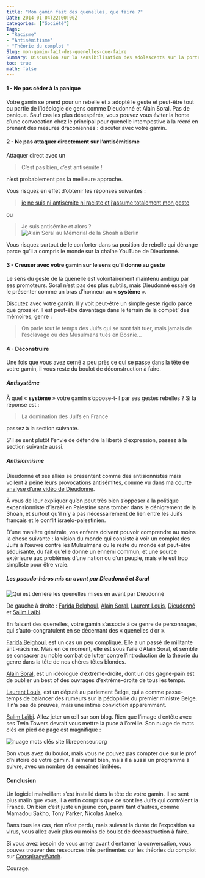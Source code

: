 ```yaml
---
title: "Mon gamin fait des quenelles, que faire ?"
Date: 2014-01-04T22:00:00Z
categories: ["Société"]
Tags:
- "Racisme"
- "Antisémitisme"
- "Théorie du complot "
Slug: mon-gamin-fait-des-quenelles-que-faire
Summary: Discussion sur la sensibilisation des adolescents sur la portée du geste.
toc: true
math: false
---
```



#### 1 - Ne pas céder à la panique
Votre gamin se prend pour un rebelle et a adopté le geste et peut-être tout ou partie de l’idéologie de gens comme Dieudonné et Alain Soral.
Pas de panique.
Sauf cas les plus désespérés, vous pouvez vous éviter la honte d’une convocation chez le principal pour quenelle intempestive à la récré en prenant des mesures draconiennes : discuter avec votre gamin.

#### 2 - Ne pas attaquer directement sur l’antisémitisme
Attaquer direct avec un

> C’est pas bien, c’est antisémite !

n’est probablement pas la meilleure approche.

Vous risquez en effet d’obtenir les réponses suivantes :

> [je ne suis ni antisémite ni raciste et j’assume totalement mon geste](http://www.liberation.fr/societe/2013/12/28/football-anelka-fete-un-but-avec-une-quenelle-a-la-dieudonne_969444)

ou

> Je suis antisémite et alors ?
![Alain Soral au Mémorial de la Shoah à Berlin](https://www.plemaire.net/img/alain-soral-memorial-shoah-berlin.jpg)

Vous risquez surtout de le conforter dans sa position de rebelle qui dérange parce qu’il a compris le monde sur la chaîne YouTube de Dieudonné.

#### 3 - Creuser avec votre gamin sur le sens qu’il donne au geste

Le sens du geste de la quenelle est volontairement maintenu ambigu par ses promoteurs. Soral n’est pas des plus subtils, mais Dieudonné essaie de le présenter comme un bras d’honneur au « **système** ».

Discutez avec votre gamin. Il y voit peut-être un simple geste rigolo parce que grossier.
Il est peut-être davantage dans le terrain de la compèt’ des mémoires, genre :

> On parle tout le temps des Juifs qui se sont fait tuer, mais jamais de l’esclavage ou des Musulmans tués en Bosnie…


#### 4 - Déconstruire
Une fois que vous avez cerné a peu près ce qui se passe dans la tête de votre gamin, il vous reste du boulot de déconstruction à faire.
##### Antisystème

À quel « **système** » votre gamin s’oppose-t-il par ses gestes rebelles ?
Si la réponse est :

> La domination des Juifs en France

passez à la section suivante.

S’il se sent plutôt l’envie de défendre la liberté d’expression, passez à la section suivante aussi.
##### Antisionnisme

Dieudonné et ses alliés se presentent comme des antisionnistes mais voilent à peine leurs provocations antisémites, comme vu dans ma courte [analyse d’une vidéo de Dieudonné](https://www.plemaire.net/dieudonne-et-pedagogie).

À vous de leur expliquer qu’on peut très bien s’opposer à la politique expansionniste d’Israël en Palestine sans tomber dans le dénigrement de la Shoah, et surtout qu’il n’y a pas nécessairement de lien entre les Juifs français et le conflit israelo-palestinien.

D’une manière générale, vos enfants doivent pouvoir comprendre au moins la chose suivante : la vision du monde qui consiste à voir un complot des Juifs à l’œuvre contre les Mulsulmans ou le reste du monde est peut-être séduisante, du fait qu’elle donne un ennemi commun, et une source extérieure aux problèmes d’une nation ou d’un peuple, mais elle est trop simpliste pour être vraie.

##### Les pseudo-héros mis en avant par Dieudonné et Soral
![Qui est derrière les quenelles mises en avant par Dieudonné](https://www.plemaire.net/img/quenelles-dor-2013.jpg)

De gauche à droite : [Farida Belghoul](http://fr.wikipedia.org/wiki/Farida_belghoul), [Alain Soral](http://fr.wikipedia.org/wiki/Alain_Soral), [Laurent Louis](http://fr.wikipedia.org/wiki/Laurent_Louis), [Dieudonné](http://fr.wikipedia.org/wiki/Dieudonn%C3%A9) et [Salim Laïbi](http://www.lelibrepenseur.org/).

En faisant des quenelles, votre gamin s’associe à ce genre de personnages, qui s’auto-congratulent en se décernant des « quenelles d’or ».

[Farida Belghoul](http://fr.wikipedia.org/wiki/Farida_belghoul), est un cas un peu compliqué. Elle a un passé de militante anti-racisme. Mais en ce moment, elle est sous l’aile d’Alain Soral, et semble se consacrer au noble combat de lutter contre l’introduction de la théorie du genre dans la tête de nos chères têtes blondes.

[Alain Soral](http://fr.wikipedia.org/wiki/Alain_Soral), est un idéologue d’extrème-droite, dont un des gagne-pain est de publier un best of des ouvrages d’extrème-droite de tous les temps.

[Laurent Louis](http://fr.wikipedia.org/wiki/Laurent_Louis), est un député au parlement Belge, qui a comme passe-temps de balancer des rumeurs sur la pédophilie du premier ministre Belge. Il n’a pas de preuves, mais une intime conviction apparemment.

[Salim Laïbi](http://www.lelibrepenseur.org/). Allez jeter un œil sur son blog. Rien que l’image d’entête avec ses Twin Towers devrait vous mettre la puce à l’oreille.
Son nuage de mots clés en pied de page est magnifique :

![nuage mots clés site librepenseur.org](https://www.plemaire.net/img/libre-penseur-nuage-mots-clefs.png)

Bon vous avez du boulot, mais vous ne pouvez pas compter que sur le prof d’histoire de votre gamin. Il aimerait bien, mais il a aussi un programme à suivre, avec un nombre de semaines limitées.

#### Conclusion

Un logiciel malveillant s’est installé dans la tête de votre gamin.
Il se sent plus malin que vous, il a enfin compris que ce sont les Juifs qui contrôlent la France.
On bien c’est juste un jeune con, parmi tant d’autres, comme Mamadou Sakho, Tony Parker, Nicolas Anelka.

Dans tous les cas, rien n’est perdu, mais suivant la durée de l’exposition au virus, vous allez avoir plus ou moins de boulot de déconstruction à faire.

Si vous avez besoin de vous armer avant d’entamer la conversation, vous pouvez trouver des ressources très pertinentes sur les théories du complot sur [ConspiracyWatch](http://www.conspiracywatch.info/).

Courage.
